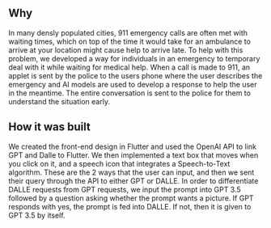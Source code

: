 ## Why

In many densly populated cities, 911 emergency calls are often met with waiting times, which on top of the time it would take for an ambulance to arrive at your location might cause help to arrive late. To help with this problem, we developed a way for individuals in an emergency to temporary deal with it while waiting for medical help. When a call is made to 911, an applet is sent by the police to the users phone where the user describes the emergency and AI models are used to develop a response to help the user in the meantime. The entire conversation is sent to the police for them to understand the situation early.

## How it was built

We created the front-end design in Flutter and used the OpenAI API to link GPT and Dalle to Flutter. We then implemented a text box that moves when you click on it, and a speech icon that integrates a Speech-to-Text algorithm. These are the 2 ways that the user can input, and then we sent their query through the API to either GPT or DALLE. In order to differentiate DALLE requests from GPT requests, we input the prompt into GPT 3.5 followed by a question asking whether the prompt wants a picture. If GPT responds with yes, the prompt is fed into DALLE. If not, then it is given to GPT 3.5 by itself.
